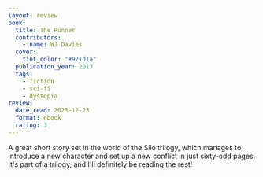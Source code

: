 ```yaml
---
layout: review
book:
  title: The Runner
  contributors:
    - name: WJ Davies
  cover:
    tint_color: "#921d1a"
  publication_year: 2013
  tags:
    - fiction
    - sci-fi
    - dystopia
review:
  date_read: 2023-12-23
  format: ebook
  rating: 3
---
```


A great short story set in the world of the Silo trilogy, which manages to introduce a new character and set up a new conflict in just sixty-odd pages.
It's part of a trilogy, and I'll definitely be reading the rest!
